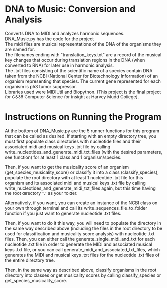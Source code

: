 # DNA to Music: Conversion and Analysis
Converts DNA to MIDI and analyzes harmonic sequences.  <br>
DNA_Music.py has the code for the project <br>
The midi files are musical representations of the DNA of the organisms they are named for. <br>
The filenames ending with "translation_keys.txt" are a record of the musical key changes that occur during translation regions in the DNA (when converted to RNA) for later use in harmonic analysis. <br>
The .txt files consisting of the scientific name of a species contain DNA taken from the NCBI (National Center for Biotechnology Information) of an organism representing that species. The current gene represented for each organism is p53 tumor suppressor. <br>
Libraries used were MIDIUtil and Biopython.
(This project is the final project for CS35 Computer Science for Insight at Harvey Mudd College).

# Instructions on Running the Program
At the bottom of DNA_Music.py are the 5 runner functions for this program that can be called as desired. If starting with an empty directory tree, you must first populate class directories with nucleotide files and their associated midi and musical keys .txt file by calling write_nucleotides_and_generate_midi_txt_files (with the desired parameters, see function) for at least 1 class and 1 organism/species.

Then, if you want to get the musicality score of an organism (get_species_musicality_score) or classify it into a class (classify_species), populate the root directory with at least 1 nucleotide .txt file for this organism and its associated midi and musical keys .txt file by calling write_nucleotides_and_generate_midi_txt_files again, but this time having the root directory "." as your folder. 

Alternatively, if you want, you can create an instance of the NCBI class on your own through terminal and call its write_sequences_file_to_folder function if you just want to generate nucleotide .txt files.

Then, if you want to do it this way, you will need to populate the directory in the same way described above (including the files in the root directory to be used for classification and musicality score analysis) with nucleotide .txt files. Then, you can either call the generate_single_midi_and_txt for each nucleotide .txt file in order to generate the MIDI and associated musical keys .txt file, or you can call generate_midi_and_associated_txt_files, which generates the MIDI and musical keys .txt files for the nucleotide .txt files of the entire directory tree.

Then, in the same way as described above, classify organisms in the root directory into classes or get musicality scores by calling classify_species or get_species_musicality_score.
